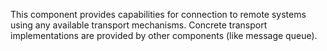 This component provides capabilities for connection to remote systems using any available transport mechanisms.
 Concrete transport implementations are provided by other components (like message queue).